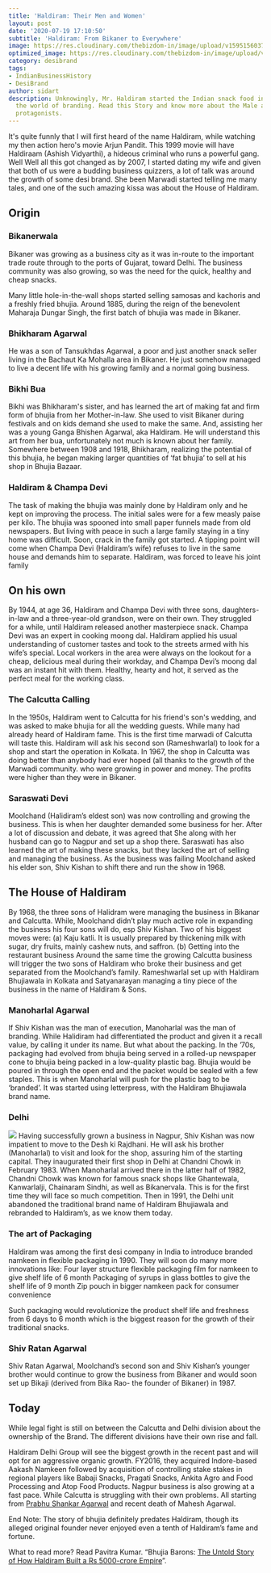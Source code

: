 ```yaml
---
title: 'Haldiram: Their Men and Women'
layout: post
date: '2020-07-19 17:10:50'
subtitle: 'Haldiram: From Bikaner to Everywhere'
image: https://res.cloudinary.com/thebizdom-in/image/upload/v1595156037/Haldiram_lkahzg.png
optimized_image: https://res.cloudinary.com/thebizdom-in/image/upload/v1595156037/Haldiram_lkahzg.png
category: desibrand
tags:
- IndianBusinessHistory
- DesiBrand
author: sidart
description: Unknowingly, Mr. Haldiram started the Indian snack food industry into
  the world of branding. Read this Story and know more about the Male and most Female
  protagonists.
---
```


It's quite funnly that I will first heard of the name Haldiram, while watching my then action hero's movie Arjun Pandit. This 1999 movie will have Haldiraam (Ashish Vidyarthi), a hideous criminal who runs a powerful gang. Well Well all this got changed as by 2007, I started dating my wife and given that both of us were a budding business quizzers, a lot of talk was around the growth of some desi brand. She been Marwadi started telling me many tales, and one of the such amazing kissa was about the House of Haldiram.
## Origin
### Bikanerwala
Bikaner was growing as a business city as it was in-route to the important trade route through to the ports of Gujarat, toward Delhi. The business community was also growing, so was the need for the quick, healthy and cheap snacks.  

Many little hole-in-the-wall shops started selling samosas and kachoris and a freshly fried bhujia.
Around 1885, during the reign of the benevolent Maharaja Dungar Singh, the first batch of bhujia was made in Bikaner. 

### Bhikharam Agarwal
He was a son of Tansukhdas Agarwal, a poor and just another snack seller living in the Bachaut Ka Mohalla area in Bikaner. He just somehow managed to live a decent life with his growing family and a normal going business. 

### Bikhi Bua
Bikhi was Bhikharam's sister, and has learned the art of making fat and firm form of bhujia from her Mother-in-law. She used to visit Bikaner during festivals and on kids demand she used to make the same. And, assisting her was a young Ganga Bhishen Agarwal, aka Haldiram. He will understand this art from her bua, unfortunately not much is known about her family.
Somewhere between 1908 and 1918, Bhikharam, realizing the potential of this bhujia, he began making larger quantities of ‘fat bhujia’ to sell at his shop in Bhujia Bazaar.

### Haldiram & Champa Devi
The task of making the bhujia was mainly done by Haldiram only and he kept on improving the process. The initial sales were for a few measly paise per kilo. The bhujia was spooned into small paper funnels made from old newspapers. But living with peace in such a large family staying in a tiny home was difficult. 
Soon, crack in the family got started. A tipping point will come when Champa Devi (Haldiram’s wife) refuses to live in the same house and demands him to separate. Haldiram, was forced to leave his joint family

## On his own
By 1944, at age 36, Haldiram and Champa Devi with three sons, daughters-in-law and a three-year-old grandson, were on their own. They struggled for a while, until Haldiram released another masterpiece snack. 
Champa Devi was an expert in cooking moong dal. Haldiram applied his usual understanding of customer tastes and took to the streets armed with his wife’s special. Local workers in the area were always on the lookout for a cheap, delicious meal during their workday, and Champa Devi’s moong dal was an instant hit with them. Healthy, hearty and hot, it served as the perfect meal for the working class.

### The Calcutta Calling
In the 1950s, Haldiram went to Calcutta for his friend's son's wedding, and was asked to make bhujia for all the wedding guests. While many had already heard of Haldiram fame. This is the first time marwadi of Calcutta will taste this. 
Haldiram will ask his second son (Rameshwarlal) to look for a shop and start the operation in Kolkata.
In 1967, the shop in Calcutta was doing better than anybody had ever hoped (all thanks to the growth of the Marwadi community. who were growing in power and money. The profits were higher than they were in Bikaner.

### Saraswati Devi
Moolchand (Halidiram’s eldest son) was now controlling and growing the business. This is when her daughter demanded some business for her. After a lot of discussion and debate, it was agreed that She along with her husband can go to Nagpur and set up a shop there. Saraswati has also learned the art of making these snacks, but they lacked the art of selling and managing the business. As the business was failing Moolchand asked his elder son, Shiv Kishan to shift there and run the show in 1968.

## The House of Haldiram
By 1968, the three sons of Halidram were managing the business in Bikanar and Calcutta. While, Moolchand didn’t play much active role in expanding the business his four sons will do, esp Shiv Kishan. Two of his biggest moves were: 
(a) Kaju katli. It is usually prepared by thickening milk with sugar, dry fruits, mainly cashew nuts, and saffron. 
(b) Getting into the restaurant business
Around the same time the growing Calcutta business will trigger the two sons of Haldiram who broke their business and get separated from the Moolchand’s family. Rameshwarlal set up with Haldiram Bhujiawala in Kolkata and Satyanarayan managing a tiny piece of the business in the name of Haldiram & Sons.

### Manoharlal Agarwal 
If Shiv Kishan was the man of execution, Manoharlal was the man of branding. While Halidiram had  differentiated the product and given it a recall value, by calling it under its name. But what about the packing. In the ’70s, packaging had evolved from bhujia being served in a rolled-up newspaper cone to bhujia being packed in a low-quality plastic bag. Bhujia would be poured in through the open end and the packet would be sealed with a few staples. 
This is when Manoharlal will push for the plastic bag to be ‘branded’. It was started using letterpress, with the Haldiram Bhujiawala brand name.

### Delhi 
![](https://res.cloudinary.com/thebizdom-in/image/upload/v1595156288/First_shop_pwxt9x.jpg)
Having successfully grown a business in Nagpur, Shiv Kishan was now impatient to move to the Desh ki Rajdhani. He will ask his brother (Manoharlal) to visit and look for the shop, assuring him of the starting capital.
They inaugurated their first shop in Delhi at Chandni Chowk in February 1983. When Manoharlal arrived there in the latter half of 1982, Chandni Chowk was known for famous snack shops like Ghantewala, Kanwarlalji, Chainaram Sindhi, as well as Bikanervala. This is for the first time they will face so much competition.
Then in 1991, the Delhi unit abandoned the traditional brand name of Haldiram Bhujiawala and rebranded to Haldiram’s, as we know them today. 

### The art of Packaging
Haldiram was among the first desi company in India to introduce branded namkeen in flexible packaging in 1990. They will soon do many more innovations like: 
Four layer structure flexible packaging film for namkeen to give shelf life of 6 month
Packaging of syrups in glass bottles to give the shelf life of 9 month
Zip pouch in bigger namkeen pack for consumer convenience

Such packaging would revolutionize the product shelf life and freshness from 6 days to 6 month which is the biggest reason for the growth of their traditional snacks.

### Shiv Ratan Agarwal
Shiv Ratan Agarwal, Moolchand’s second son and Shiv Kishan’s younger brother would continue to grow the business from Bikaner and would soon set up Bikaji (derived from Bika Rao- the founder of Bikaner) in 1987.
## Today 
While legal fight is still on between the Calcutta and Delhi division about the ownership of the Brand. The different divisions have their own rise and fall.

Haldiram Delhi Group will see the biggest growth in the recent past and will opt for an aggressive organic growth. FY2016, they acquired Indore-based Aakash Namkeen followed by acquisition of controlling stake stakes in regional players like Babaji Snacks, Pragati Snacks, Ankita Agro and Food Processing and Atop Food Products.
Nagpur business is also growing at a fast pace. While Calcutta is struggling with their own problems. All starting from [Prabhu Shankar Agarwal](https://scroll.in/article/813145/meet-the-most-notorious-member-of-the-haldiram-bhujiawala-family) and recent death of Mahesh Agarwal.

End Note:
The story of bhujia definitely predates Haldiram, though its alleged original founder never enjoyed even a tenth of Haldiram’s fame and fortune.

What to read more?
Read Pavitra Kumar. “Bhujia Barons: [The Untold Story of How Haldiram Built a Rs 5000-crore Empire](https://www.amazon.in/dp/B06XY18V88/)”.
